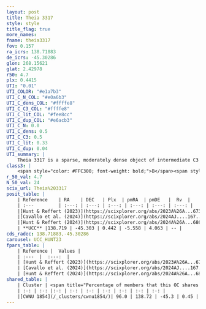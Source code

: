 ```yaml
---
layout: post
title: Theia 3317
style: style
title_flag: true
more_names: 
fname: theia3317
fov: 0.157
ra_icrs: 138.71883
de_icrs: -45.30286
glon: 268.15621
glat: 2.42978
r50: 4.7
plx: 0.4415
UTI: "0.01"
UTI_COLOR: "#e1a7b3"
UTI_C_N_COL: "#e0a6b3"
UTI_C_dens_COL: "#ffffe8"
UTI_C_C3_COL: "#ffffe8"
UTI_C_lit_COL: "#fee8cc"
UTI_C_dup_COL: "#e6acb3"
UTI_C_N: 0.0
UTI_C_dens: 0.5
UTI_C_C3: 0.5
UTI_C_lit: 0.33
UTI_C_dup: 0.04
UTI_summary: |
    Theia 3317 is a sparse, moderately dense object of intermediate C3 quality. It was recently reported in the literature.<br><br><span style="color: #99180f; font-weight: bold;">Warning: </span>This is very likely a duplicate object, which shares a large percentage of members with at least one previously reported entry.<br><br><span style="color: #99180f; font-weight: bold;">Warning: </span>contains less than 25 stars with <i>P>0.5</i> estimated.
class3: |
    <span style="color: #FFC300; font-weight: bold;">B</span><span style="color: #FFC300; font-weight: bold;">B</span>
r_50_val: 4.7
N_50_val: 24
scix_url: Theia%203317
posit_table: |
    | Reference    | RA    | DEC   | Plx  | pmRA  | pmDE   |  Rv  |
    | :---         | :---: | :---: | :---: | :---: | :---: | :---: |
    |[Hunt & Reffert (2023)](https://scixplorer.org/abs/2023A%26A...673A.114H) | 138.716 | -45.306 | 0.441 | -5.552 | 4.091 | -- |
    |[Cavallo et al. (2024)](https://scixplorer.org/abs/2024AJ....167...12C) | 138.762 | -45.317 | 0.441 | -- | -- | -- |
    |[Hunt & Reffert (2024)](https://scixplorer.org/abs/2024A%26A...686A..42H) | 138.716 | -45.306 | 0.441 | -5.552 | 4.091 | -- |
    | **UCC** |138.719 | -45.303 | 0.442 | -5.558 | 4.063 | -- | 
cds_radec: 138.71883,-45.30286
carousel: UCC_HUNT23
fpars_table: |
    | Reference |  Values |
    | :---  |  :---:  |
    | [Hunt & Reffert (2023)](https://scixplorer.org/abs/2023A%26A...673A.114H) | `AV50=1.044, diffAV50=0.549, MOD50=11.674, logAge50=7.894` |
    | [Cavallo et al. (2024)](https://scixplorer.org/abs/2024AJ....167...12C) | `AV50=1.27, dMod50=11.49, logAge50=7.57, [Fe/H]50=0.05` |
    | [Hunt & Reffert (2024)](https://scixplorer.org/abs/2024A%26A...686A..42H) | `MassJ=116.756` |
shared_table: |
    | Cluster | <span title="Percentage of members that this OC shares with the ones listed">%</span>   | RA   | DEC   | Plx   | pmRA  | pmDE  | Rv | UTI |
    | :-: | :-: |:-: | :-: | :-: | :-: | :-: | :-: | :-: |
    |[CWNU 1854](/_clusters/cwnu1854/)| 96.0 | 138.72 | -45.3 | 0.45 | -5.56 | 4.06 | -- |0.32 |
---
```

